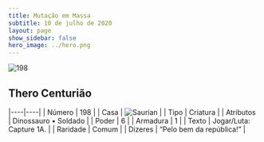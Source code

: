 ```yaml
---
title: Mutação em Massa
subtitle: 10 de julho de 2020
layout: page
show_sidebar: false
hero_image: ../hero.png
---
```


![198](https://cdn.keyforgegame.com/media/card_front/pt/479_198_QGX7VGG3MX9J_pt.png)

## Thero Centurião

|----|----|
| Número | 198 |
| Casa | ![Saurian](https://archonarcana.com/images/thumb/9/9e/Saurian_P.png/22px-Saurian_P.png "Sauro") |
| Tipo | Criatura |
| Atributos | Dinossauro • Soldado |
| Poder | 6 |
| Armadura | 1 |
| Texto | Jogar/Luta: Capture 1A. |
| Raridade | Comum |
| Dizeres | “Pelo bem da república!” |
